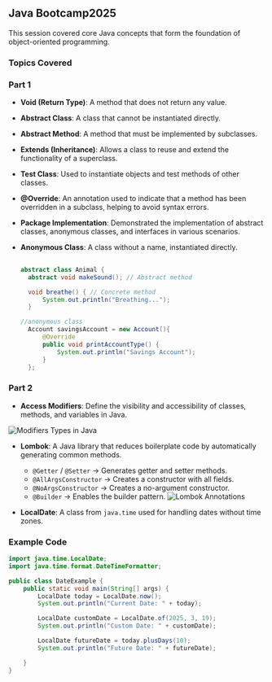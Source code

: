 ## Java Bootcamp2025

This session covered core Java concepts that form the foundation of object-oriented programming.

### Topics Covered

### Part 1

- **Void (Return Type)**: A method that does not return any value.
- **Abstract Class**: A class that cannot be instantiated directly.
- **Abstract Method**: A method that must be implemented by subclasses.
- **Extends (Inheritance)**: Allows a class to reuse and extend the functionality of a superclass.
- **Test Class**: Used to instantiate objects and test methods of other classes.
- **@Override**: An annotation used to indicate that a method has been overridden in a subclass, helping to avoid syntax errors.
- **Package Implementation**: Demonstrated the implementation of abstract classes, anonymous classes, and interfaces in various scenarios.
- **Anonymous Class**: A class without a name, instantiated directly.

  ```java
    
  abstract class Animal {
    abstract void makeSound(); // Abstract method

    void breathe() { // Concrete method
        System.out.println("Breathing...");
    }
  
  //anonymous class
    Account savingsAccount = new Account(){
        @Override
        public void printAccountType() {
            System.out.println("Savings Account");
        }
    };

### Part 2

- **Access Modifiers**: Define the visibility and accessibility of classes, methods, and variables in Java.

![Modifiers Types in Java](https://media.geeksforgeeks.org/wp-content/uploads/20220504160344/ModifiersTypesInJavapng.jpg)

- **Lombok**: A Java library that reduces boilerplate code by automatically generating common methods.
  - `@Getter` / `@Setter` → Generates getter and setter methods.
  - `@AllArgsConstructor` → Creates a constructor with all fields.
  - `@NoArgsConstructor` → Creates a no-argument constructor.
  - `@Builder` → Enables the builder pattern.
![Lombok Annotations](https://javatechonline.com/wp-content/uploads/2020/09/Lombok-Annotations-1.jpg)


- **LocalDate**: A class from `java.time` used for handling dates without time zones.

### Example Code

```java
import java.time.LocalDate;
import java.time.format.DateTimeFormatter;

public class DateExample {
    public static void main(String[] args) {
        LocalDate today = LocalDate.now();
        System.out.println("Current Date: " + today);

        LocalDate customDate = LocalDate.of(2025, 3, 19);
        System.out.println("Custom Date: " + customDate);

        LocalDate futureDate = today.plusDays(10);
        System.out.println("Future Date: " + futureDate);

    }
}

